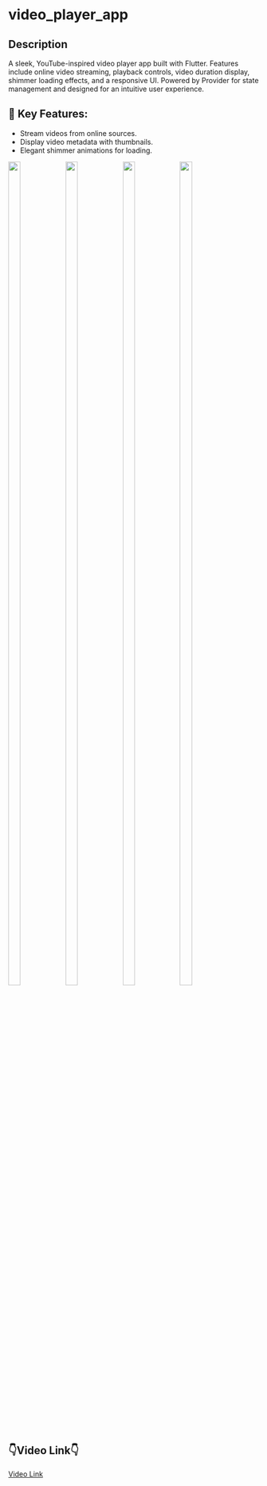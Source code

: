 # video_player_app

## Description
A sleek, YouTube-inspired video player app built with Flutter. Features include online video streaming, playback controls, video duration display, shimmer loading effects, and a responsive UI. Powered by Provider for state management and designed for an intuitive user experience.

## 🌟 Key Features:

- Stream videos from online sources.
- Display video metadata with thumbnails.
- Elegant shimmer animations for loading.

<img src="https://github.com/user-attachments/assets/b98301fc-c5f4-4988-a98c-d612b441b2a8" height=65% width=22%>
<img src="https://github.com/user-attachments/assets/abd6ba68-508a-4fff-bbad-14b8b5e52e9a" height=65% width=22%>
<img src="https://github.com/user-attachments/assets/f1b2c8d4-a072-453a-bbe2-5bff46cd210b" height=65% width=22%>
<img src="https://github.com/user-attachments/assets/5bde4c82-4f0f-4478-844c-fc2e865505bd" height=65% width=22%>

## 👇Video Link👇
<a href="https://drive.google.com/file/d/1Fha9-7kJVk96i-W-REu2PRBlPGqik5Ej/view?usp=sharing"> Video Link </a>
